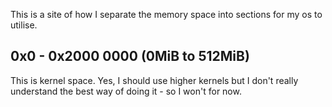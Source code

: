 This is a site of how I separate the memory space into sections for my os to utilise.

## 0x0 - 0x2000 0000 (0MiB to 512MiB)
This is kernel space. Yes, I should use higher kernels but I don't really understand the best way of doing it - so I won't for now.